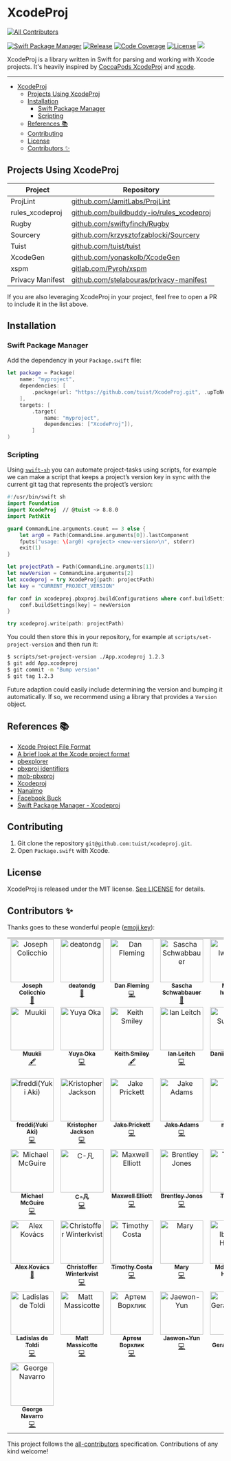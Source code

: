 # XcodeProj

<!-- ALL-CONTRIBUTORS-BADGE:START - Do not remove or modify this section -->
[![All Contributors](https://img.shields.io/badge/all_contributors-42-orange.svg?style=flat-square)](#contributors-)
<!-- ALL-CONTRIBUTORS-BADGE:END -->

[![Swift Package Manager](https://img.shields.io/badge/swift%20package%20manager-compatible-brightgreen.svg)](https://swift.org/package-manager/)
[![Release](https://img.shields.io/github/release/tuist/xcodeproj.svg)](https://github.com/tuist/xcodeproj/releases)
[![Code Coverage](https://codecov.io/gh/tuist/xcodeproj/branch/main/graph/badge.svg)](https://codecov.io/gh/tuist/xcodeproj)
[![License](https://img.shields.io/badge/License-MIT-yellow.svg)](https://github.com/tuist/xcodeproj/blob/main/LICENSE.md)
[![](https://img.shields.io/endpoint?url=https%3A%2F%2Fswiftpackageindex.com%2Fapi%2Fpackages%2Ftuist%2FXcodeProj%2Fbadge%3Ftype%3Dswift-versions)](https://swiftpackageindex.com/tuist/XcodeProj)

XcodeProj is a library written in Swift for parsing and working with Xcode projects. It's heavily inspired by [CocoaPods XcodeProj](https://github.com/CocoaPods/Xcodeproj) and [xcode](https://www.npmjs.com/package/xcode).

---

- [XcodeProj](#xcodeproj)
  - [Projects Using XcodeProj](#projects-using-xcodeproj)
  - [Installation](#installation)
    - [Swift Package Manager](#swift-package-manager)
    - [Scripting](#scripting)
  - [References 📚](#references-)
  - [Contributing](#contributing)
  - [License](#license)
  - [Contributors ✨](#contributors-)

## Projects Using XcodeProj

| Project         | Repository                                                                                   |
| --------------- | -------------------------------------------------------------------------------------------- |
| ProjLint        | [github.com/JamitLabs/ProjLint](https://github.com/JamitLabs/ProjLint)                       |
| rules_xcodeproj | [github.com/buildbuddy-io/rules_xcodeproj](https://github.com/buildbuddy-io/rules_xcodeproj) |
| Rugby           | [github.com/swiftyfinch/Rugby](https://github.com/swiftyfinch/Rugby)                         |
| Sourcery        | [github.com/krzysztofzablocki/Sourcery](https://github.com/krzysztofzablocki/Sourcery)       |
| Tuist           | [github.com/tuist/tuist](https://github.com/tuist/tuist)                                     |
| XcodeGen        | [github.com/yonaskolb/XcodeGen](https://github.com/yonaskolb/XcodeGen)                       |
| xspm            | [gitlab.com/Pyroh/xspm](https://gitlab.com/Pyroh/xspm)                                       |
| Privacy Manifest| [github.com/stelabouras/privacy-manifest](https://github.com/stelabouras/privacy-manifest)   |

If you are also leveraging XcodeProj in your project, feel free to open a PR to include it in the list above.

## Installation

### Swift Package Manager

Add the dependency in your `Package.swift` file:

```swift
let package = Package(
    name: "myproject",
    dependencies: [
        .package(url: "https://github.com/tuist/XcodeProj.git", .upToNextMajor(from: "8.12.0")),
    ],
    targets: [
        .target(
            name: "myproject",
            dependencies: ["XcodeProj"]),
        ]
)
```

### Scripting

Using [`swift-sh`] you can automate project-tasks using scripts, for example we
can make a script that keeps a project’s version key in sync with the current
git tag that represents the project’s version:

```swift
#!/usr/bin/swift sh
import Foundation
import XcodeProj  // @tuist ~> 8.8.0
import PathKit

guard CommandLine.arguments.count == 3 else {
    let arg0 = Path(CommandLine.arguments[0]).lastComponent
    fputs("usage: \(arg0) <project> <new-version>\n", stderr)
    exit(1)
}

let projectPath = Path(CommandLine.arguments[1])
let newVersion = CommandLine.arguments[2]
let xcodeproj = try XcodeProj(path: projectPath)
let key = "CURRENT_PROJECT_VERSION"

for conf in xcodeproj.pbxproj.buildConfigurations where conf.buildSettings[key] != nil {
    conf.buildSettings[key] = newVersion
}

try xcodeproj.write(path: projectPath)
```

You could then store this in your repository, for example at
`scripts/set-project-version` and then run it:

```bash
$ scripts/set-project-version ./App.xcodeproj 1.2.3
$ git add App.xcodeproj
$ git commit -m "Bump version"
$ git tag 1.2.3
```

Future adaption could easily include determining the version and bumping it
automatically. If so, we recommend using a library that provides a `Version`
object.

[`swift-sh`]: https://github.com/mxcl/swift-sh

## References 📚

- [Xcode Project File Format](http://www.monobjc.net/xcode-project-file-format.html)
- [A brief look at the Xcode project format](http://danwright.info/blog/2010/10/xcode-pbxproject-files/)
- [pbexplorer](https://github.com/mjmsmith/pbxplorer)
- [pbxproj identifiers](https://pewpewthespells.com/blog/pbxproj_identifiers.html)
- [mob-pbxproj](https://github.com/kronenthaler/mod-pbxproj)
- [Xcodeproj](https://github.com/CocoaPods/Xcodeproj)
- [Nanaimo](https://github.com/CocoaPods/Nanaimo)
- [Facebook Buck](https://buckbuild.com/javadoc/com/facebook/buck/apple/xcode/xcodeproj/package-summary.html)
- [Swift Package Manager - Xcodeproj](https://github.com/apple/swift-package-manager/tree/main/Sources/Xcodeproj)

## Contributing

1. Git clone the repository `git@github.com:tuist/xcodeproj.git`.
2. Open `Package.swift` with Xcode.

## License

XcodeProj is released under the MIT license. [See LICENSE](https://github.com/tuist/xcodeproj/blob/main/LICENSE.md) for details.

## Contributors ✨

Thanks goes to these wonderful people ([emoji key](https://allcontributors.org/docs/en/emoji-key)):

<!-- ALL-CONTRIBUTORS-LIST:START - Do not remove or modify this section -->
<!-- prettier-ignore-start -->
<!-- markdownlint-disable -->
<table>
  <tbody>
    <tr>
      <td align="center" valign="top" width="14.28%"><a href="https://joecolicch.io"><img src="https://avatars3.githubusercontent.com/u/2837288?v=4?s=100" width="100px;" alt="Joseph Colicchio"/><br /><sub><b>Joseph Colicchio</b></sub></a><br /><a href="#ideas-jcolicchio" title="Ideas, Planning, & Feedback">🤔</a></td>
      <td align="center" valign="top" width="14.28%"><a href="https://github.com/deatondg"><img src="https://avatars0.githubusercontent.com/u/3221590?v=4?s=100" width="100px;" alt="deatondg"/><br /><sub><b>deatondg</b></sub></a><br /><a href="#ideas-deatondg" title="Ideas, Planning, & Feedback">🤔</a></td>
      <td align="center" valign="top" width="14.28%"><a href="https://github.com/dflems"><img src="https://avatars3.githubusercontent.com/u/925850?v=4?s=100" width="100px;" alt="Dan Fleming"/><br /><sub><b>Dan Fleming</b></sub></a><br /><a href="https://github.com/tuist/XcodeProj/commits?author=dflems" title="Code">💻</a></td>
      <td align="center" valign="top" width="14.28%"><a href="https://twitter.com/_SaschaS"><img src="https://avatars3.githubusercontent.com/u/895505?v=4?s=100" width="100px;" alt="Sascha Schwabbauer"/><br /><sub><b>Sascha Schwabbauer</b></sub></a><br /><a href="#ideas-sascha" title="Ideas, Planning, & Feedback">🤔</a></td>
      <td align="center" valign="top" width="14.28%"><a href="https://github.com/marciniwanicki"><img src="https://avatars3.githubusercontent.com/u/946649?v=4?s=100" width="100px;" alt="Marcin Iwanicki"/><br /><sub><b>Marcin Iwanicki</b></sub></a><br /><a href="#maintenance-marciniwanicki" title="Maintenance">🚧</a></td>
      <td align="center" valign="top" width="14.28%"><a href="https://github.com/adamkhazi"><img src="https://avatars2.githubusercontent.com/u/9820670?v=4?s=100" width="100px;" alt="Adam Khazi"/><br /><sub><b>Adam Khazi</b></sub></a><br /><a href="#maintenance-adamkhazi" title="Maintenance">🚧</a></td>
      <td align="center" valign="top" width="14.28%"><a href="https://github.com/elliottwilliams"><img src="https://avatars3.githubusercontent.com/u/910198?v=4?s=100" width="100px;" alt="Elliott Williams"/><br /><sub><b>Elliott Williams</b></sub></a><br /><a href="https://github.com/tuist/XcodeProj/commits?author=elliottwilliams" title="Code">💻</a></td>
    </tr>
    <tr>
      <td align="center" valign="top" width="14.28%"><a href="http://muukii.app"><img src="https://avatars.githubusercontent.com/u/1888355?v=4?s=100" width="100px;" alt="Muukii"/><br /><sub><b>Muukii</b></sub></a><br /><a href="#content-muukii" title="Content">🖋</a></td>
      <td align="center" valign="top" width="14.28%"><a href="https://nnsnodnb.github.io"><img src="https://avatars.githubusercontent.com/u/9856514?v=4?s=100" width="100px;" alt="Yuya Oka"/><br /><sub><b>Yuya Oka</b></sub></a><br /><a href="https://github.com/tuist/XcodeProj/commits?author=nnsnodnb" title="Code">💻</a></td>
      <td align="center" valign="top" width="14.28%"><a href="https://smileykeith.com"><img src="https://avatars.githubusercontent.com/u/283886?v=4?s=100" width="100px;" alt="Keith Smiley"/><br /><sub><b>Keith Smiley</b></sub></a><br /><a href="#content-keith" title="Content">🖋</a></td>
      <td align="center" valign="top" width="14.28%"><a href="https://github.com/ileitch"><img src="https://avatars.githubusercontent.com/u/48235?v=4?s=100" width="100px;" alt="Ian Leitch"/><br /><sub><b>Ian Leitch</b></sub></a><br /><a href="https://github.com/tuist/XcodeProj/commits?author=ileitch" title="Code">💻</a></td>
      <td align="center" valign="top" width="14.28%"><a href="https://github.com/subdan"><img src="https://avatars.githubusercontent.com/u/410293?v=4?s=100" width="100px;" alt="Daniil Subbotin"/><br /><sub><b>Daniil Subbotin</b></sub></a><br /><a href="https://github.com/tuist/XcodeProj/commits?author=subdan" title="Code">💻</a></td>
      <td align="center" valign="top" width="14.28%"><a href="https://www.florentin.tech"><img src="https://avatars.githubusercontent.com/u/8288625?v=4?s=100" width="100px;" alt="Florentin Bekier"/><br /><sub><b>Florentin Bekier</b></sub></a><br /><a href="https://github.com/tuist/XcodeProj/commits?author=flowbe" title="Code">💻</a></td>
      <td align="center" valign="top" width="14.28%"><a href="https://github.com/CognitiveDisson"><img src="https://avatars.githubusercontent.com/u/10621118?v=4?s=100" width="100px;" alt="Vadim Smal"/><br /><sub><b>Vadim Smal</b></sub></a><br /><a href="https://github.com/tuist/XcodeProj/issues?q=author%3ACognitiveDisson" title="Bug reports">🐛</a></td>
    </tr>
    <tr>
      <td align="center" valign="top" width="14.28%"><a href="http://freddi.dev"><img src="https://avatars.githubusercontent.com/u/13707872?v=4?s=100" width="100px;" alt="freddi(Yuki Aki)"/><br /><sub><b>freddi(Yuki Aki)</b></sub></a><br /><a href="https://github.com/tuist/XcodeProj/commits?author=freddi-kit" title="Code">💻</a></td>
      <td align="center" valign="top" width="14.28%"><a href="http://KrisRJack.com"><img src="https://avatars.githubusercontent.com/u/35638500?v=4?s=100" width="100px;" alt="Kristopher Jackson"/><br /><sub><b>Kristopher Jackson</b></sub></a><br /><a href="https://github.com/tuist/XcodeProj/commits?author=KrisRJack" title="Code">💻</a></td>
      <td align="center" valign="top" width="14.28%"><a href="https://github.com/Jake-Prickett"><img src="https://avatars.githubusercontent.com/u/26095410?v=4?s=100" width="100px;" alt="Jake Prickett"/><br /><sub><b>Jake Prickett</b></sub></a><br /><a href="https://github.com/tuist/XcodeProj/commits?author=Jake-Prickett" title="Code">💻</a></td>
      <td align="center" valign="top" width="14.28%"><a href="http://www.jakeadams.co"><img src="https://avatars.githubusercontent.com/u/3605966?v=4?s=100" width="100px;" alt="Jake Adams"/><br /><sub><b>Jake Adams</b></sub></a><br /><a href="https://github.com/tuist/XcodeProj/commits?author=jakeatoms" title="Code">💻</a></td>
      <td align="center" valign="top" width="14.28%"><a href="https://github.com/mtj0928"><img src="https://avatars.githubusercontent.com/u/12427733?v=4?s=100" width="100px;" alt="matsuji"/><br /><sub><b>matsuji</b></sub></a><br /><a href="https://github.com/tuist/XcodeProj/commits?author=mtj0928" title="Code">💻</a></td>
      <td align="center" valign="top" width="14.28%"><a href="https://github.com/Bogdan-Belogurov"><img src="https://avatars.githubusercontent.com/u/39379705?v=4?s=100" width="100px;" alt="Bogdan Belogurov"/><br /><sub><b>Bogdan Belogurov</b></sub></a><br /><a href="https://github.com/tuist/XcodeProj/commits?author=Bogdan-Belogurov" title="Code">💻</a></td>
      <td align="center" valign="top" width="14.28%"><a href="https://chuckgrindel.com/"><img src="https://avatars.githubusercontent.com/u/159968?v=4?s=100" width="100px;" alt="Chuck Grindel"/><br /><sub><b>Chuck Grindel</b></sub></a><br /><a href="https://github.com/tuist/XcodeProj/commits?author=cgrindel" title="Code">💻</a></td>
    </tr>
    <tr>
      <td align="center" valign="top" width="14.28%"><a href="https://twitter.com/MonocularVision"><img src="https://avatars.githubusercontent.com/u/429790?v=4?s=100" width="100px;" alt="Michael McGuire"/><br /><sub><b>Michael McGuire</b></sub></a><br /><a href="https://github.com/tuist/XcodeProj/commits?author=michaelmcguire" title="Code">💻</a></td>
      <td align="center" valign="top" width="14.28%"><a href="https://github.com/CrazyFanFan"><img src="https://avatars.githubusercontent.com/u/15794964?v=4?s=100" width="100px;" alt="C-凡"/><br /><sub><b>C-凡</b></sub></a><br /><a href="https://github.com/tuist/XcodeProj/commits?author=CrazyFanFan" title="Code">💻</a></td>
      <td align="center" valign="top" width="14.28%"><a href="http://www.tinder.com"><img src="https://avatars.githubusercontent.com/u/566328?v=4?s=100" width="100px;" alt="Maxwell Elliott"/><br /><sub><b>Maxwell Elliott</b></sub></a><br /><a href="https://github.com/tuist/XcodeProj/commits?author=maxwellE" title="Code">💻</a></td>
      <td align="center" valign="top" width="14.28%"><a href="https://brentleyjones.com"><img src="https://avatars.githubusercontent.com/u/158658?v=4?s=100" width="100px;" alt="Brentley Jones"/><br /><sub><b>Brentley Jones</b></sub></a><br /><a href="https://github.com/tuist/XcodeProj/commits?author=brentleyjones" title="Code">💻</a></td>
      <td align="center" valign="top" width="14.28%"><a href="https://www.linkedin.com/in/tiemevanveen"><img src="https://avatars.githubusercontent.com/u/1330668?v=4?s=100" width="100px;" alt="Teameh"/><br /><sub><b>Teameh</b></sub></a><br /><a href="https://github.com/tuist/XcodeProj/commits?author=teameh" title="Code">💻</a></td>
      <td align="center" valign="top" width="14.28%"><a href="https://technocidal.com"><img src="https://avatars.githubusercontent.com/u/14994778?v=4?s=100" width="100px;" alt="Johannes Ebeling"/><br /><sub><b>Johannes Ebeling</b></sub></a><br /><a href="https://github.com/tuist/XcodeProj/commits?author=technocidal" title="Code">💻</a></td>
      <td align="center" valign="top" width="14.28%"><a href="https://baegteun.com"><img src="https://avatars.githubusercontent.com/u/74440939?v=4?s=100" width="100px;" alt="baegteun"/><br /><sub><b>baegteun</b></sub></a><br /><a href="https://github.com/tuist/XcodeProj/commits?author=baekteun" title="Documentation">📖</a></td>
    </tr>
    <tr>
      <td align="center" valign="top" width="14.28%"><a href="https://kobachi.jp"><img src="https://avatars.githubusercontent.com/u/103150233?v=4?s=100" width="100px;" alt="Alex Kovács"/><br /><sub><b>Alex Kovács</b></sub></a><br /><a href="https://github.com/tuist/XcodeProj/commits?author=AlexKobachiJP" title="Documentation">📖</a></td>
      <td align="center" valign="top" width="14.28%"><a href="http://zenangst.com"><img src="https://avatars.githubusercontent.com/u/57446?v=4?s=100" width="100px;" alt="Christoffer Winterkvist"/><br /><sub><b>Christoffer Winterkvist</b></sub></a><br /><a href="https://github.com/tuist/XcodeProj/commits?author=zenangst" title="Code">💻</a></td>
      <td align="center" valign="top" width="14.28%"><a href="http://www.timothycosta.com"><img src="https://avatars.githubusercontent.com/u/948806?v=4?s=100" width="100px;" alt="Timothy Costa"/><br /><sub><b>Timothy Costa</b></sub></a><br /><a href="https://github.com/tuist/XcodeProj/commits?author=timothycosta" title="Code">💻</a></td>
      <td align="center" valign="top" width="14.28%"><a href="https://coolmathgames.tech"><img src="https://avatars.githubusercontent.com/u/6877780?v=4?s=100" width="100px;" alt="Mary "/><br /><sub><b>Mary </b></sub></a><br /><a href="https://github.com/tuist/XcodeProj/commits?author=Mstrodl" title="Code">💻</a></td>
      <td align="center" valign="top" width="14.28%"><a href="https://github.com/Ibrahimhass"><img src="https://avatars.githubusercontent.com/u/16992520?v=4?s=100" width="100px;" alt="Md. Ibrahim Hassan"/><br /><sub><b>Md. Ibrahim Hassan</b></sub></a><br /><a href="https://github.com/tuist/XcodeProj/commits?author=Ibrahimhass" title="Code">💻</a></td>
      <td align="center" valign="top" width="14.28%"><a href="https://github.com/tatagrigory"><img src="https://avatars.githubusercontent.com/u/5187973?v=4?s=100" width="100px;" alt="tatagrigory"/><br /><sub><b>tatagrigory</b></sub></a><br /><a href="https://github.com/tuist/XcodeProj/commits?author=tatagrigory" title="Code">💻</a></td>
      <td align="center" valign="top" width="14.28%"><a href="https://github.com/art-divin"><img src="https://avatars.githubusercontent.com/u/1614869?v=4?s=100" width="100px;" alt="Ruslan Alikhamov"/><br /><sub><b>Ruslan Alikhamov</b></sub></a><br /><a href="https://github.com/tuist/XcodeProj/commits?author=art-divin" title="Code">💻</a></td>
    </tr>
    <tr>
      <td align="center" valign="top" width="14.28%"><a href="https://ladislas.detoldi.me"><img src="https://avatars.githubusercontent.com/u/2206544?v=4?s=100" width="100px;" alt="Ladislas de Toldi"/><br /><sub><b>Ladislas de Toldi</b></sub></a><br /><a href="https://github.com/tuist/XcodeProj/commits?author=ladislas" title="Code">💻</a></td>
      <td align="center" valign="top" width="14.28%"><a href="https://www.massicotte.org"><img src="https://avatars.githubusercontent.com/u/85322?v=4?s=100" width="100px;" alt="Matt Massicotte"/><br /><sub><b>Matt Massicotte</b></sub></a><br /><a href="https://github.com/tuist/XcodeProj/commits?author=mattmassicotte" title="Code">💻</a></td>
      <td align="center" valign="top" width="14.28%"><a href="https://github.com/VorkhlikArtem"><img src="https://avatars.githubusercontent.com/u/115653999?v=4?s=100" width="100px;" alt="Артем Ворхлик"/><br /><sub><b>Артем Ворхлик</b></sub></a><br /><a href="https://github.com/tuist/XcodeProj/commits?author=VorkhlikArtem" title="Code">💻</a></td>
      <td align="center" valign="top" width="14.28%"><a href="https://github.com/woin2ee"><img src="https://avatars.githubusercontent.com/u/81426024?v=4?s=100" width="100px;" alt="Jaewon-Yun"/><br /><sub><b>Jaewon-Yun</b></sub></a><br /><a href="https://github.com/tuist/XcodeProj/commits?author=woin2ee" title="Code">💻</a></td>
      <td align="center" valign="top" width="14.28%"><a href="https://gera.cx"><img src="https://avatars.githubusercontent.com/u/715129?v=4?s=100" width="100px;" alt="Mike Gerasymenko"/><br /><sub><b>Mike Gerasymenko</b></sub></a><br /><a href="https://github.com/tuist/XcodeProj/commits?author=mikeger" title="Code">💻</a></td>
      <td align="center" valign="top" width="14.28%"><a href="https://github.com/filipracki"><img src="https://avatars.githubusercontent.com/u/27164368?v=4?s=100" width="100px;" alt="Filip Racki"/><br /><sub><b>Filip Racki</b></sub></a><br /><a href="https://github.com/tuist/XcodeProj/commits?author=filipracki" title="Code">💻</a></td>
      <td align="center" valign="top" width="14.28%"><a href="https://github.com/kelvinharron"><img src="https://avatars.githubusercontent.com/u/16445381?v=4?s=100" width="100px;" alt="Kelvin Harron"/><br /><sub><b>Kelvin Harron</b></sub></a><br /><a href="https://github.com/tuist/XcodeProj/commits?author=kelvinharron" title="Code">💻</a></td>
    </tr>
    <tr>
       <td align="center" valign="top" width="14.28%"><a href="https://github.com/georgenavarro"><img src="https://avatars.githubusercontent.com/u/2748028?v=4?s=100" width="100px;" alt="George Navarro"/><br /><sub><b>George Navarro</b></sub></a><br /><a href="https://github.com/tuist/XcodeProj/commits?author=georgenavarro" title="Code">💻</a></td>
    </tr>
  </tbody>
</table>

<!-- markdownlint-restore -->
<!-- prettier-ignore-end -->

<!-- ALL-CONTRIBUTORS-LIST:END -->

This project follows the [all-contributors](https://github.com/all-contributors/all-contributors) specification. Contributions of any kind welcome!
